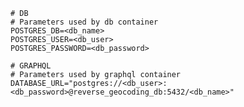     # DB
    # Parameters used by db container
    POSTGRES_DB=<db_name>
    POSTGRES_USER=<db_user>
    POSTGRES_PASSWORD=<db_password>

    # GRAPHQL
    # Parameters used by graphql container
    DATABASE_URL="postgres://<db_user>:<db_password>@reverse_geocoding_db:5432/<db_name>"